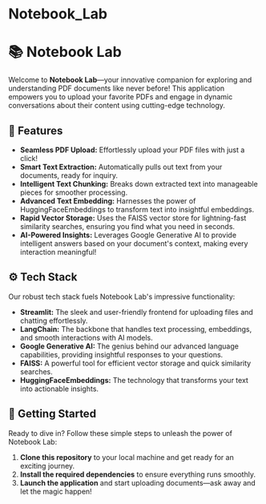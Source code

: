 # Notebook_Lab
# 📚 Notebook Lab

Welcome to **Notebook Lab**—your innovative companion for exploring and understanding PDF documents like never before! This application empowers you to upload your favorite PDFs and engage in dynamic conversations about their content using cutting-edge technology.

## 🌟 Features

- **Seamless PDF Upload:** Effortlessly upload your PDF files with just a click!
- **Smart Text Extraction:** Automatically pulls out text from your documents, ready for inquiry.
- **Intelligent Text Chunking:** Breaks down extracted text into manageable pieces for smoother processing.
- **Advanced Text Embedding:** Harnesses the power of HuggingFaceEmbeddings to transform text into insightful embeddings.
- **Rapid Vector Storage:** Uses the FAISS vector store for lightning-fast similarity searches, ensuring you find what you need in seconds.
- **AI-Powered Insights:** Leverages Google Generative AI to provide intelligent answers based on your document's context, making every interaction meaningful!

## ⚙️ Tech Stack

Our robust tech stack fuels Notebook Lab's impressive functionality:

- **Streamlit:** The sleek and user-friendly frontend for uploading files and chatting effortlessly.
- **LangChain:** The backbone that handles text processing, embeddings, and smooth interactions with AI models.
- **Google Generative AI:** The genius behind our advanced language capabilities, providing insightful responses to your questions.
- **FAISS:** A powerful tool for efficient vector storage and quick similarity searches.
- **HuggingFaceEmbeddings:** The technology that transforms your text into actionable insights.

## 🚀 Getting Started

Ready to dive in? Follow these simple steps to unleash the power of Notebook Lab:

1. **Clone this repository** to your local machine and get ready for an exciting journey.
2. **Install the required dependencies** to ensure everything runs smoothly.
3. **Launch the application** and start uploading documents—ask away and let the magic happen!



